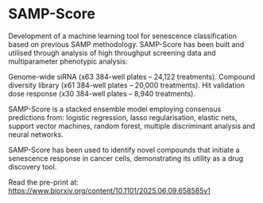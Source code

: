 # SAMP-Score

Development of a machine learning tool for senescence classification based on previous SAMP methodology. SAMP-Score has been built and utilised through analysis of high throughput screening data and multiparameter phenotypic analysis:

Genome-wide siRNA (x63 384-well plates – 24,122 treatments).
Compound diversity library (x61 384-well plates – 20,000 treatments).
Hit validation dose response (x30 384-well plates – 8,940 treatments).

SAMP-Score is a stacked ensemble model employing consensus predictions from: logistic regression, lasso regularisation, elastic nets, support vector machines, random forest, multiple discriminant analysis and neural networks. 

SAMP-Score has been used to identify novel compounds that initiate a senescence response in cancer cells, demonstrating its utility as a drug discovery tool.

Read the pre-print at: https://www.biorxiv.org/content/10.1101/2025.06.09.658585v1
